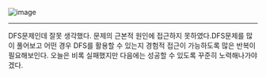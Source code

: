 ![image](https://github.com/user-attachments/assets/a35ca84a-1f79-48ea-a82d-a728611aa39d)

---
DFS문제인데 잘못 생각했다. 문제의 근본적 원인에 접근하지 못하였다.DFS문제를 많이 풀어보고 어떤 경우 DFS를 활용할 수 있는지 경험적 접근이 가능하도록 많은 반복이 필요해보인다. 오늘은 비록 실패했지만 다음에는 성공할 수 있도록 꾸준히 노력해나가야겠다.
